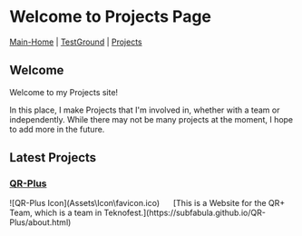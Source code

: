 [comment]: <> (<link rel="icon" type="image/x-icon" href="Assets/Icon/sf_Projects Icon.ico">)

# Welcome to Projects Page

[Main-Home](https://subfabula.github.io) | [TestGround](https://subfabula.github.io/SF_W/) | [Projects](https://subfabula.github.io/sf_Projects/)

## Welcome

Welcome to my Projects site!

In this place, I make Projects that I'm involved in, whether with a team or independently. While there may not be many projects at the moment, I hope to add more in the future.

## Latest Projects

### [QR-Plus](https://subfabula.github.io/QR-Plus/)
<div style="display: inline-block; margin-right: 20px;">
    ![QR-Plus Icon](Assets\Icon\favicon.ico)
</div>
[This is a Website for the QR+ Team, which is a team in Teknofest.](https://subfabula.github.io/QR-Plus/about.html)

<!-- Placeholder for dynamically generated content -->
